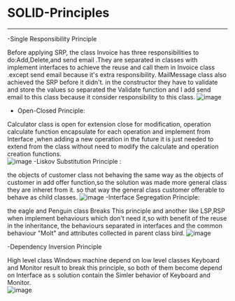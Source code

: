 # SOLID-Principles

---------------------------------
-Single Responsibility Principle

Before applying SRP, the class Invoice has three responsibilities to do:Add,Delete,and send email .They are separated in classes with implement interfaces to achieve the reuse and call them in Invoice class .except  send email because it's extra responsibility. MailMessage class also achieved the SRP before it didn't. in the constructor they have to validate and store the values so separated the Validate function  and I add send email to this  class because it consider responsibility to this class.
![image](https://user-images.githubusercontent.com/92648528/196514431-62dfc9c1-d1ad-4431-9bcf-e4a71f65b437.png)

- Open-Closed Principle:

Calculator class is open for extension close for modification, operation calculate function encapsulate for each operation and implement from Interface ,when adding a new operation in the future it is just needed to extend from the class without need to modify the calculate and operation creation functions.   
![image](https://user-images.githubusercontent.com/92648528/196538438-93e9cbb6-ecbb-4bec-873f-88b403e3df8e.png)
-Liskov Substitution Principle :

 the objects of customer class not behaving the same way as the objects of customer in add offer function,so the solution was made more general class they are inheret from it. so that way the general class customer offerable to behave as child classes.
![image](https://user-images.githubusercontent.com/92648528/196537133-a28de284-adfa-41f0-95b3-d30f0382c077.png) 
 -Interface Segregation Principle:
 
the eagle and Penguin class Breaks This principle  and another like LSP,RSP when implement behaviours which don't need it,so with benefit of the reuse in the inheritance, the behaviours separated in interfaces and the common behaviour "Molt" and attributes collected in parent class bird. 
![image](https://user-images.githubusercontent.com/92648528/196530362-20f0a4c0-b86a-4855-8765-3298c7461f83.png)

-Dependency Inversion Principle

High level class Windows machine depend on low level classes Keyboard and Monitor result to break this principle, so  both of them  become depend on Interface as s solution contain the Simler behavior of Keyboard and Monitor.  
![image](https://user-images.githubusercontent.com/92648528/196536266-a66c12c0-f30e-4a39-b3a1-a753973e7197.png)
